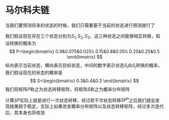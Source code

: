 # 马尔科夫链

当我们要预测将来的状态的时候，我们只需要基于当前的状态进行预测就行了

我们假设现在存在三个状态分别为$S_1,S_2,S_3$，这三种状态之间能够相互转换，假设转换的概率为
$$
P=\begin{bmatrix}
0.9&0.075&0.025\\
0.15&0.8&0.05\\
0.25&0.25&0.5
\end{bmatrix}
$$
纵向表示当前状态，横向表示目标状态，中间的数字表示状态$S_i$向$S_j$转换的概率，我们假设现在的状态的概率是
$$
S=\begin{bmatrix}
0.3&0.4&0.3
\end{bmatrix}
$$
我们将矩阵$P$称之为状态转移矩阵，将矩阵$S$称之为概率分布矩阵

计算$SP$实际上就是进行一次状态转移，经过若干次状态转移$SP^n$之后我们就会发现结果趋于稳定，实际上如果改变概率分布矩阵以及状态转移矩阵，经过多次迭代后，其本身也将收敛